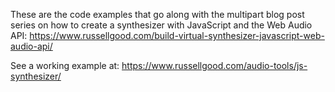 These are the code examples that go along with the multipart blog post series 
on how to create a synthesizer with JavaScript and the Web Audio API:
https://www.russellgood.com/build-virtual-synthesizer-javascript-web-audio-api/

See a working example at:
https://www.russellgood.com/audio-tools/js-synthesizer/
